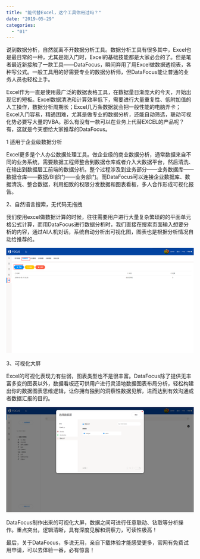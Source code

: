 ```yaml
---
title: "能代替Excel，这个工具你用过吗？"
date: "2019-05-29"
categories: 
  - "01"
---
```


说到数据分析，自然就离不开数据分析工具。数据分析工具有很多其中，Excel也是最日常的一种，尤其是刚入门时，Excel的基础技能都是大家必会的了。但是笔者最近新接触了一款工具——DataFocus，瞬间弃用了用Excel做数据透视表，各种写公式。一般工具用的好需要专业的数据分析师，但DataFocus能让普通的业务人员也轻松上手。

Excel作为一直是使用最广泛的数据表格工具，在数据量日渐庞大的今天，开始出现它的短板。Excel数据清洗和计算效率低下，需要进行大量重复性、低附加值的人工操作，数据分析周期长；Excel几万条数据就会把一般性能的电脑弄卡；Excel入门容易，精通困难，尤其是做专业的数据分析，还能自动筛选，联动可视化势必要写大量的VBA。那么有没有一款可以在业务上代替EXCEL的产品呢？有，这就是今天想给大家推荐的DataFocus。

1 适用于企业级数据分析

Excel更多是个人办公数据处理工具。做企业级的商业数据分析，通常数据来自不同的业务系统，需要数据工程师整合到数据仓库或者介入大数据平台，然后清洗、在输出到数据层工前端的数据分析。整个过程涉及到业务部分——业务数据库——数据仓库——数据/BI部门——业务部门。而DataFocus可以连接企业数据库、数据清洗、整合数据，利用细致的权限分发数据和图表看板，多人合作形成可视化报告。

2、自然语言搜索，无代码无拖拽

我们使用excel做数据计算的时候，往往需要用户进行大量复杂繁琐的的平面单元格公式计算，而用DataFocus进行数据分析时，我们直接在搜索页面输入想要分析的内容，通过AI人机对话，系统自动分析出可视化图，图表也是根据分析情况自动给推荐的。

![](images/word-image-153.png)

3、可视化大屏

Excel的可视化表现力有些弱，图表类型也不是很丰富。DataFocus除了提供无丰富多变的图表以外，数据看板还可供用户进行灵活地数据图表布局分析，轻松构建出你的数据图表思维逻辑，让你拥有独到的洞察性数据见解，进而达到有效沟通或者数据汇报的目的。

![](images/word-image-154.png)

DataFocus制作出来的可视化大屏，数据之间可进行任意联动、钻取等分析操作。重点突出，逻辑清晰，具有深度见解和洞察力，可读性极高！

最后，关于DataFocus，多说无用，亲自下载体验才能感受更多，官网有免费试用申请，可以去体验一番，必有惊喜！
